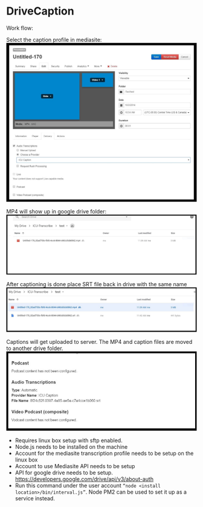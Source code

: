 # DriveCaption
Work flow:

Select the caption profile in mediasite:
![Choose Caption Profile](/docs/images/Choose.JPG)

MP4 will show up in google drive folder:
![Drive with mp4](/docs/images/Drive_image.jpg)

After captioning is done place SRT file back in drive with the same name
![Drive with uploaded srt](docs/images/drive_srt_up.jpg)

Captions will get uploaded to server.  The MP4 and caption files are moved to another drive folder.
![Uploaded Captions](/docs/images/captions.jpg)


* Requires linux box setup with sftp enabled.  
* Node.js needs to be installed on the machine
* Account for the mediasite transcription profile needs to be setup on the linux box
* Account to use Mediasite API needs to be setup
* API for google drive needs to be setup. https://developers.google.com/drive/api/v3/about-auth
* Run this command under the user account `“node <install location>/bin/interval.js”`.  Node PM2 can be used to set it up as a service instead.
